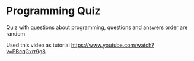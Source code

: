 # Programming Quiz
Quiz with questions about programming, questions and answers order are random

Used this video as tutorial
https://www.youtube.com/watch?v=PBcqGxrr9g8
